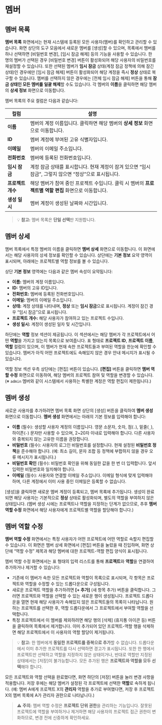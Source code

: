 # 멤버

## 멤버 목록
**멤버 목록** 화면에서는 현재 시스템에 등록된 모든 사용자(멤버)를 확인하고 관리할 수 있습니다. 화면 상단의 도구 모음에서 새로운 멤버를 [생성]할 수 있으며, 목록에서 멤버를 하나 선택하면 [비밀번호 변경], [임시 잠금 해제] 등의 기능을 사용할 수 있습니다. 한 명의 멤버가 선택된 경우 [비밀번호 변경] 버튼이 활성화되어 해당 사용자의 비밀번호를 재설정할 수 있습니다. 또한 선택된 멤버가 **임시 잠금** 상태(계정 잠금 정책에 의해 잠긴 상태)인 경우에만 [임시 잠금 해제] 버튼이 활성화되어 해당 계정을 즉시 **정상** 상태로 복구할 수 있습니다. 멤버를 선택하지 않은 경우에는 [전체 임시 잠금 해제] 버튼을 통해 **잠금 상태인 모든 멤버를 일괄 해제**할 수도 있습니다. 각 멤버의 **이름**을 클릭하면 해당 멤버의 **상세 정보** 화면으로 이동합니다.

멤버 목록의 주요 컬럼은 다음과 같습니다:

| 컬럼             | 설명                                                            |
| ---------------- | --------------------------------------------------------------- |
| **이름**         | 멤버의 계정 이름입니다. 클릭하면 해당 멤버의 **상세 정보** 화면으로 이동합니다. |
| **ID**           | 멤버 계정에 부여된 고유 식별자입니다.                             |
| **이메일**       | 멤버의 이메일 주소입니다.                                         |
| **전화번호**     | 멤버에 등록된 전화번호입니다.                                     |
| **임시 잠금**    | 계정 잠금 상태를 표시합니다. 현재 계정이 잠겨 있으면 “임시 잠금”, 그렇지 않으면 “정상”으로 표시됩니다. |
| **프로젝트 개수** | 해당 멤버가 참여 중인 프로젝트 수입니다. 클릭 시 멤버의 **프로젝트별 역할 편집** 화면으로 이동합니다. |
| **생성 일시**    | 멤버 계정이 생성된 날짜와 시간입니다.                             |

> 💡 **참고:** 멤버 목록은 **단일 선택**만 지원합니다.

## 멤버 상세
멤버 목록에서 특정 멤버의 이름을 클릭하면 **멤버 상세** 화면으로 이동합니다. 이 화면에서는 해당 사용자의 상세 정보를 확인할 수 있습니다. 상단에는 **기본 정보** 요약 영역이 표시되며, 아래에는 프로젝트별 역할 정보를 볼 수 있습니다.

상단 **기본 정보** 영역에는 다음과 같은 멤버 속성이 요약됩니다:

- **이름:** 멤버의 계정 이름입니다.
- **ID:** 멤버의 고유 ID입니다.
- **전화번호:** 멤버에 등록된 전화번호입니다.
- **이메일:** 멤버의 이메일 주소입니다.
- **상태:** 계정 상태를 나타내며, **정상** 또는 **임시 잠금**으로 표시됩니다. 계정이 잠긴 경우 “임시 잠금”으로 표시됩니다.
- **프로젝트 개수:** 해당 사용자가 참여하고 있는 프로젝트 수입니다.
- **생성 일시:** 계정이 생성된 일자 및 시간입니다.

하단에는 **역할** 정보 섹션이 제공됩니다. 이 섹션에서는 해당 멤버가 각 프로젝트에서 어떤 **역할**을 가지고 있는지 목록으로 보여줍니다. 표 형태로 **프로젝트 ID**, **프로젝트 이름**, **역할** 컬럼이 있으며, 이 멤버가 현재 속한 프로젝트들과 부여된 역할을 한눈에 확인할 수 있습니다. 멤버가 아직 어떤 프로젝트에도 속해있지 않은 경우 안내 메시지가 표시될 수 있습니다.

역할 정보 섹션 우측 상단에는 [편집] 버튼이 있습니다. **[편집]** 버튼을 클릭하면 **멤버 역할 수정** 화면으로 이동하여, 해당 멤버의 프로젝트 참여 및 역할을 변경할 수 있습니다. (※ `admin` 멤버와 같이 시스템에서 사용하는 특별한 계정은 역할 편집이 제한됩니다.)

## 멤버 생성
새로운 사용자를 추가하려면 멤버 목록 화면 상단의 [생성] 버튼을 클릭하여 **멤버 생성** 화면으로 이동합니다. **멤버 생성** 화면에서는 아래의 기본 정보를 입력해야 합니다:

- **이름** (필수): 생성할 사용자 계정의 이름입니다. 영문 소문자, 숫자, 점(`.`), 밑줄(`_`), 하이픈(`-`) 문자만 사용할 수 있으며, 2~20자 이내로 입력해야 합니다. 다른 사용자와 중복되지 않는 고유한 이름을 권장합니다.
- **비밀번호** (필수): 사용자의 로그인 비밀번호를 설정합니다. 현재 설정된 **비밀번호 정책**을 준수해야 합니다. (예: 최소 길이, 문자 조합 등 정책에 부합하지 않을 경우 오류 메시지가 표시됩니다.)
- **비밀번호 확인** (필수): 비밀번호 확인을 위해 동일한 값을 한 번 더 입력합니다. 앞서 입력한 비밀번호와 일치해야 합니다.
- **이메일** (필수): 사용자와 연결할 이메일 주소입니다. 이메일 형식에 맞게 입력해야 하며, 다른 계정에서 이미 사용 중인 이메일은 등록할 수 없습니다.

[//]: # (## 입력 필드 유효성)

[//]: # (| 필드 | 허용 값 | 검증 규칙 | 비고 |)

[//]: # (|---|---|---|---|)

[//]: # (| 아이디 | 4~20자, 소문자/숫자/`.`/`_`/`-` | 대문자 불가, 공백 불가 | 필수 |)

[//]: # (| 이름 | 최대 50자 | 특수문자 제한 | 필수 |)

[//]: # (| 이메일 | RFC 형식 | `@` 포함 | 필수 |)

[//]: # (| 연락처 | 숫자/하이픈 | 길이·형식 검사 | 선택 |)

[생성]을 클릭하면 새로운 멤버 계정이 등록되고, 멤버 목록에 추가됩니다. 생성이 완료되면 해당 사용자는 기본적으로 **정상** 상태로 활성화되며, 별도의 역할을 부여하지 않은 상태입니다. (멤버 생성 시에는 프로젝트나 역할을 지정하는 단계가 없으므로, 추후 **멤버 역할 수정** 화면에서 해당 사용자에게 프로젝트별 역할을 할당해야 합니다.)

## 멤버 역할 수정
**멤버 역할 수정** 화면에서는 특정 사용자가 어떤 프로젝트에 어떤 역할로 속할지 편집할 수 있습니다. 이 화면은 멤버 상세 화면에서 [편집] 버튼을 눌렀을 때 진입하며, 화면 상단에 “역할 수정” 제목과 해당 멤버에 대한 프로젝트-역할 편집 양식이 표시됩니다.

멤버 역할 수정 화면에서는 표 형태의 입력 리스트를 통해 **프로젝트**와 **역할**을 연결하여 추가하거나 제거할 수 있습니다:

- 기존에 이 멤버가 속한 모든 프로젝트와 역할이 목록으로 표시되며, 각 항목은 프로젝트와 역할을 수정할 수 있는 드롭다운으로 구성됩니다.
- 새로운 프로젝트 역할을 추가하려면 **[+ 추가]** (새 항목 추가) 버튼을 클릭합니다. 그러면 프로젝트와 역할을 선택할 수 있는 새로운 행이 생성됩니다. 프로젝트 드롭다운을 열면 현재 해당 사용자가 속해있지 않은 프로젝트들의 목록이 나타납니다. 원하는 프로젝트를 선택한 후, 역할 드롭다운에서 그 프로젝트에서 부여할 역할을 선택합니다.
- 특정 프로젝트에서 이 멤버를 제외하려면 해당 행의 [삭제] (휴지통 아이콘 등) 버튼을 클릭하여 목록에서 제거합니다. 이미 추가되어 있던 프로젝트-역할 행을 삭제하면 해당 프로젝트에서 이 사용자의 역할 할당이 제거됩니다.

> 💡 **참고:** 한 멤버에게 **동일한 프로젝트를 중복으로 추가**할 수 없습니다. 드롭다운에서 이미 추가한 프로젝트를 다시 선택하면 경고가 표시됩니다. 또한 한 행에서 프로젝트만 선택하고 역할을 지정하지 않은 상태이거나, 반대로 역할만 지정된 상태에서는 [저장]이 불가능합니다. 모든 추가된 행은 **프로젝트와 역할을 모두 선택**해야 합니다.

모든 프로젝트와 역할 선택을 완료했다면, 화면 하단의 [저장] 버튼을 눌러 변경 사항을 적용합니다. 저장 후에는 해당 멤버가 설정된 각 프로젝트에 선택한 **역할**로 속하게 됩니다. (예: 멤버 A에게 프로젝트 X의 **관리자** 역할을 추가로 부여했다면, 저장 후 프로젝트 X의 멤버 목록에 A가 관리자 권한으로 나타납니다.)

> ⚠️ **주의:** 멤버 역할 수정은 **프로젝트 단위 권한**을 관리하는 기능입니다. 잘못된 프로젝트에 역할을 부여하거나 제거하면 해당 사용자의 프로젝트 접근 권한이 변화하므로, 변경 전에 신중하게 확인하세요.
